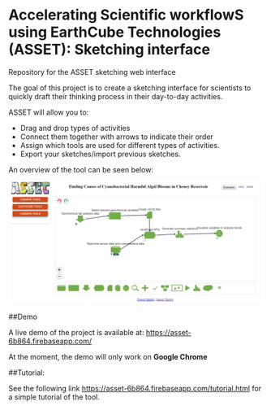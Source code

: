 # Accelerating Scientific workflowS using EarthCube Technologies (ASSET): Sketching interface

Repository for the ASSET sketching web interface

The goal of this project is to create a sketching interface for scientists to quickly draft their thinking process in their day-to-day activities.

ASSET will allow you to: 

* Drag and drop types of activities
* Connect them together with arrows to indicate their order
* Assign which tools are used for different types of activities.
* Export your sketches/import previous sketches.

An overview of the tool can be seen below:

![alt text](https://github.com/KnowledgeCaptureAndDiscovery/ASSET/blob/master/documents/overview.png "ASSET Overview")


##Demo

A live demo of the project is available at: https://asset-6b864.firebaseapp.com/

At the moment, the demo will only work on **Google Chrome**

##Tutorial:

See the following link https://asset-6b864.firebaseapp.com/tutorial.html for a simple tutorial of the tool.